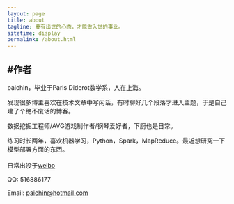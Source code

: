 ```yaml
---
layout: page
title: about
tagline: 要有出世的心态，才能做入世的事业。
sitetime: display
permalink: /about.html
---
```


## #作者

paichin，毕业于Paris Diderot数学系，人在上海。

发现很多博主喜欢在技术文章中写闲话，有时聊好几个段落才进入主题，于是自己建了个绝不废话的博客。<br>

数据挖掘工程师/AVG游戏制作者/钢琴爱好者，下厨也是日常。<br>

练习时长两年，喜欢机器学习，Python，Spark，MapReduce。最近想研究一下模型部署方面的东西。<br>
<br>
日常出没于[weibo](https://www.weibo.com/paichin)

QQ: 516886177

Email: <a href="paichin@hotmail.com">paichin@hotmail.com</a>